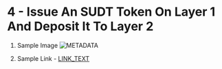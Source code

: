 # 4 - Issue An SUDT Token On Layer 1 And Deposit It To Layer 2

1. Sample Image
![METADATA](./URL)

2. Sample Link - [LINK_TEXT](URL)
